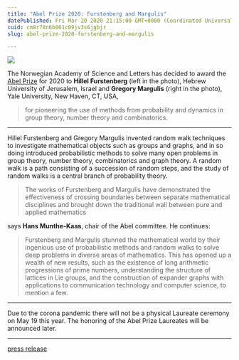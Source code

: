 ```yaml
---
title: "Abel Prize 2020: Furstenberg and Margulis"
datePublished: Fri Mar 20 2020 21:15:00 GMT+0000 (Coordinated Universal Time)
cuid: cm8r78n6b001c09jv3s6jgbjr
slug: abel-prize-2020-furstenberg-and-margulis

---
```



![](https://cdn.hashnode.com/res/hashnode/image/upload/v1743070614737/669df650-551d-4333-8c71-b191e3325635.jpeg)

The Norwegian Academy of Science and Letters has decided to award the [Abel Prize](https://www.abelprize.no/) for 2020 to **Hillel Furstenberg** (left in the photo), Hebrew University of Jerusalem, Israel​ and **Gregory Margulis** (right in the photo), Yale University, New Haven, CT, USA,

> for pioneering the use of methods from probability and dynamics in group theory, number theory and combinatorics.

* * *

Hillel Furstenberg and Gregory Margulis invented random walk techniques to investigate mathematical objects such as groups and graphs, and in so doing introduced probabilistic methods to solve many open problems in group theory, number theory, combinatorics and graph theory. A random walk is a path consisting of a succession of random steps, and the study of random walks is a central branch of probability theory.

> The works of Furstenberg and Margulis have demonstrated the effectiveness of crossing boundaries between separate mathematical disciplines and brought down the traditional wall between pure and applied mathematics

says **Hans Munthe-Kaas**, chair of the Abel committee. He continues:

> Furstenberg and Margulis stunned the mathematical world by their ingenious use of probabilistic methods and random walks to solve deep problems in diverse areas of mathematics. This has opened up a wealth of new results, such as the existence of long arithmetic progressions of prime numbers, understanding the structure of lattices in Lie groups, and the construction of expander graphs with applications to communication technology and computer science, to mention a few.

* * *

Due to the corona pandemic there will not be a physical Laureate ceremony on May 19 this year. The honoring of the Abel Prize Laureates will be announced later.

* * *

[press release](https://www.abelprize.no/c76018/binfil/download.php?tid=76102)